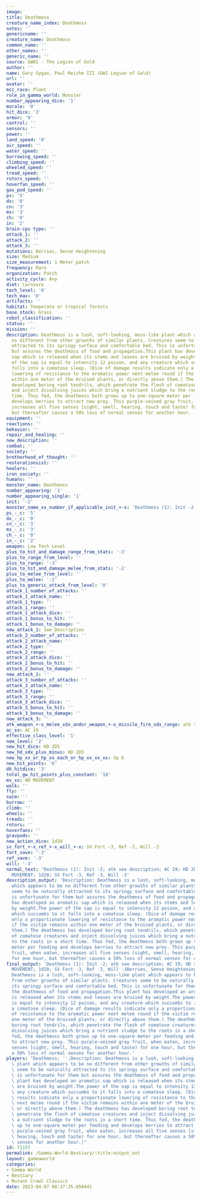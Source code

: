 ```yaml
---
image:
title: Deathmoss
creature_name_index: Deathmoss
notes: ''
genericname: ''
creature_name: Deathmoss
common_name: ''
other_names: ''
generic_name: ''
source: GW01 - The Legion of Gold
author: ''
name: Gary Gygax, Paul Reiche III (GW1 Legion of Gold)
url: ''
avatar: ''
mcc_race: Plant
role_in_gamma_world: Monster
number_appearing_dice: '1'
morale: '0'
hit_dice: '3'
armor: '9'
control: ''
sensors: ''
power: ''
land_speed: '0'
air_speed: ''
water_speed: ''
burrowing_speed: ''
climbing_speed: ''
wheeled_speed: ''
tread_speed: ''
rotors_speed: ''
hoverfan_speed: ''
gav_pod_speed: ''
ps: '5'
dx: '0'
cn: '3'
ms: '3'
ch: '0'
in: '2'
brain-cpu type: ''
attack_1: ''
attack_2: ''
attack_3: ''
mutations: Berries, Sense Heightening
size: Medium
size_measurement: 1 Meter patch
frequency: Rare
organization: Patch
activity_cycle: Any
diet: Carnvore
tech_level: '0'
tech_max: '0'
artifacts: ''
habitat: Temperate or tropical forests
base_stock: Grass
robot_classification: ''
status: ''
mission: ''
description: Deathmoss is a lush, soft-looking, moss-like plant which appears to be
  no different from other growths of similar plants. Creatures seem to be naturally
  attracted to its springy surface and comfortable bed. This is unfortunate for them
  but assures the deathmoss of food and propagation.This plant has developed an aromatic
  sap which is released when its stems and leaves are bruised by weight.The power
  of the sap is equal to intensity 12 poison, and any creature which succumbs to it
  falls into a comatose sleep. (Dice of damage results indicate only a proportionate
  lowering of resistance to the aromatic power next melee round if the victim remains
  within one meter of the bruised plants, or directly above them.) The deathmoss has
  developed boring root tendrils, which penetrate the flesh of comatose creatures
  and inject dissolving juices which bring a nutrient sludge to the roots in a short
  time. Thus fed, the deathmoss both grows up to one-square meter per feeding and
  develops berries to attract new prey. This purple-veined gray fruit, when eaten,
  increases all five senses [sight, smell, hearing, touch and taste) for one hour,
  but thereafter causes a 50% loss of normal senses for another hour.
equipment: ''
reactions: ''
behavior: ''
repair_and_healing: ''
new_description: ''
combat: ''
society: ''
brotherhood_of_thought: ''
restorationsist: ''
healers: ''
iron_society: ''
humans: ''
monster_name: Deathmoss
number_appearing: '1'
number_appearing_single: '1'
init: '-2'
monster_name_xx_number_if_applicable_init_+-x: 'Deathmoss (1): Init -2'
ps_-_c: '5'
dx_-_c: '0'
cn_-_c: '3'
ms_-_c: '3'
ch_-_c: '0'
in_-_c: '2'
weapon: Low Tech Level
plus_to_hit_and_damage_range_from_stats: '-3'
plus_to_range_from_level: ''
plus_to_range: '-3'
plus_to_hit_and_damage_melee_from_stats: '-2'
plus_to_melee_from_level: ''
plus_to_melee: '-2'
plus_to_generic_attack_from_level: '0'
attack_1_number_of_attacks: ''
attack_1_attack_name: ''
attack_1_type: ''
attack_1_range: ''
attack_1_attack_dice: ''
attack_1_bonus_to_hit: ''
attack_1_bonus_to_damage: ''
new_attack_1: See Description
attack_2_number_of_attacks: ''
attack_2_attack_name: ''
attack_2_type: ''
attack_2_range: ''
attack_2_attack_dice: ''
attack_2_bonus_to_hit: ''
attack_2_bonus_to_damage: ''
new_attack_2: ''
attack_3_number_of_attacks: ''
attack_3_attack_name: ''
attack_3_type: ''
attack_3_range: ''
attack_3_attack_dice: ''
attack_3_bonus_to_hit: ''
attack_3_bonus_to_damage: ''
new_attack_3: ''
atk_weapon_+-x_melee_xdx_andor_weapon_+-x_missile_fire_xdx_range: atk see description
ac_xx: AC 19
effective_class_level: '1'
new_level: '2'
new_hit_dice: HD 2D5
new_hd_xdx_plus_minus: HD 2D5
new_hp_xx_or_hp_xx_each_or_hp_xx_xx_xx: hp 6
new_hit_points: '6'
d6_hitdice: '3'
total_gw_hit_points_plus_constant: '18'
mv_xx: NO MOVEMENT
walk: ''
fly: ''
swim: ''
burrow: ''
climb: ''
wheels: ''
treads: ''
rotors: ''
hoverfans: ''
gravpods: ''
new_action_dice: 1d20
sv_fort_+-x_ref_+-x_will_+-x: SV Fort -3, Ref -3, Will -3
fort_save: '-3'
ref_save: '-3'
will: '-3'
normal_text: 'Deathmoss (1): Init -2; atk see description; AC 19; HD 2D5 hp 6; NO
  MOVEMENT; 1d20; SV Fort -3, Ref -3, Will -3'
description_output: 'Description: Deathmoss is a lush, soft-looking, moss-like plant
  which appears to be no different from other growths of similar plants. Creatures
  seem to be naturally attracted to its springy surface and comfortable bed. This
  is unfortunate for them but assures the deathmoss of food and propagation.This plant
  has developed an aromatic sap which is released when its stems and leaves are bruised
  by weight.The power of the sap is equal to intensity 12 poison, and any creature
  which succumbs to it falls into a comatose sleep. (Dice of damage results indicate
  only a proportionate lowering of resistance to the aromatic power next melee round
  if the victim remains within one meter of the bruised plants, or directly above
  them.) The deathmoss has developed boring root tendrils, which penetrate the flesh
  of comatose creatures and inject dissolving juices which bring a nutrient sludge
  to the roots in a short time. Thus fed, the deathmoss both grows up to one-square
  meter per feeding and develops berries to attract new prey. This purple-veined gray
  fruit, when eaten, increases all five senses [sight, smell, hearing, touch and taste)
  for one hour, but thereafter causes a 50% loss of normal senses for another hour.'
final_output: 'Deathmoss (1): Init -2; atk see description; AC 19; HD 2D5 hp 6; NO
  MOVEMENT; 1d20; SV Fort -3, Ref -3, Will -3Berries, Sense HeighteningDescription:
  Deathmoss is a lush, soft-looking, moss-like plant which appears to be no different
  from other growths of similar plants. Creatures seem to be naturally attracted to
  its springy surface and comfortable bed. This is unfortunate for them but assures
  the deathmoss of food and propagation.This plant has developed an aromatic sap which
  is released when its stems and leaves are bruised by weight.The power of the sap
  is equal to intensity 12 poison, and any creature which succumbs to it falls into
  a comatose sleep. (Dice of damage results indicate only a proportionate lowering
  of resistance to the aromatic power next melee round if the victim remains within
  one meter of the bruised plants, or directly above them.) The deathmoss has developed
  boring root tendrils, which penetrate the flesh of comatose creatures and inject
  dissolving juices which bring a nutrient sludge to the roots in a short time. Thus
  fed, the deathmoss both grows up to one-square meter per feeding and develops berries
  to attract new prey. This purple-veined gray fruit, when eaten, increases all five
  senses [sight, smell, hearing, touch and taste) for one hour, but thereafter causes
  a 50% loss of normal senses for another hour.'
players: "Deathmoss; '';Description: Deathmoss is a lush, soft-looking, moss-like\
  \ plant which appears to be no different from other growths of similar plants. Creatures\
  \ seem to be naturally attracted to its springy surface and comfortable bed. This\
  \ is unfortunate for them but assures the deathmoss of food and propagation.This\
  \ plant has developed an aromatic sap which is released when its stems and leaves\
  \ are bruised by weight.The power of the sap is equal to intensity 12 poison, and\
  \ any creature which succumbs to it falls into a comatose sleep. (Dice of damage\
  \ results indicate only a proportionate lowering of resistance to the aromatic power\
  \ next melee round if the victim remains within one meter of the bruised plants,\
  \ or directly above them.) The deathmoss has developed boring root tendrils, which\
  \ penetrate the flesh of comatose creatures and inject dissolving juices which bring\
  \ a nutrient sludge to the roots in a short time. Thus fed, the deathmoss both grows\
  \ up to one-square meter per feeding and develops berries to attract new prey. This\
  \ purple-veined gray fruit, when eaten, increases all five senses [sight, smell,\
  \ hearing, touch and taste) for one hour, but thereafter causes a 50% loss of normal\
  \ senses for another hour.|"
id: 71157
permalink: /Gamma-World-Bestiary/:title:output_ext
layout: gammaworld
categories:
- Gamma World
- Bestiary
- Mutant Crawl Classics
date: 2023-04-07 08:37:35.650441
---
```


